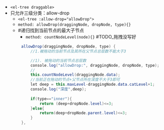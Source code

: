 - `<el-tree draggable>`
- 只允许三级分类：allow-drop
	- `<el-tree :allow-drop="allowDrop">`
	- `method: allowDrop(draggingNode, dropNode, type){}`
	- #递归找到当前节点的最大子节点
		- `method: countNodeLevel(node){}`
#TODO_拖拽没写好
```java
        allowDrop(draggingNode, dropNode, type) {
            //1.被拖动的当前节点及其所在父节点总层数不能大于3

            //1). 被拖动的当前节点总层数
            console.log("allowDrop:", draggingNode, dropNode, type);
            //
            this.countNodeLevel(draggingNode.data);
            //当前正在拖动的节点+父节点所在深度不大于3即可
            let deep = this.maxLevel-draggingNode.data.catLevel+1;
            console.log("深度",deep);
            
            if(type=="inner"){
                return (deep+dropNode.level)<=3;
            }else{
                return(deep+dropNode.parent.level)<=3;
            }
        },
```